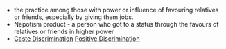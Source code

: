 - the practice among those with power or influence of favouring relatives or friends, especially by giving them jobs.
- Nepotism product - a person who got to a status through the favours of relatives or friends in higher power 
- [Caste Discrimination]() [Positive Discrimination]()
